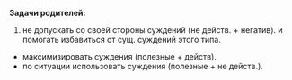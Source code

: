 **Задачи родителей:**

1. не допускать со своей стороны суждений (не действ. + негатив). и помогать избавиться от сущ. суждений этого типа.
- максимизировать суждения (полезные + действ). 
- по ситуации использовать суждения (полезные + не действ.).